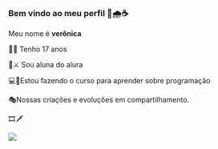 ### Bem vindo ao meu perfil 💜🌧️☕

Meu nome é **verônica** 

  📸🥀 Tenho 17 anos
 
  👘⚔️ Sou aluna do alura

  💻📂Estou fazendo o curso para aprender sobre programação

  🎭Nossas criações e evoluções em compartilhamento.

 🎞️🗡️
 
  ![](https://i.pinimg.com/originals/94/95/86/94958678432924fad4d31998703147ba.gif)
